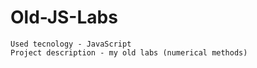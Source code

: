 # Old-JS-Labs

    Used tecnology - JavaScript
    Project description - my old labs (numerical methods)
